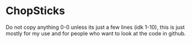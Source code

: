# ChopSticks

Do not copy anything 0-0 unless its just a few lines (idk 1-10), this is just mostly for my use and for people who want to look at the code in github.
